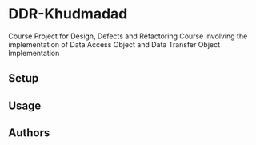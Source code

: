 # DDR-Khudmadad
Course Project for Design, Defects and Refactoring Course involving the implementation of Data Access Object and Data Transfer Object Implementation

<!-- We'll fill these up later, leaving now for reference -->

## Setup

## Usage

## Authors